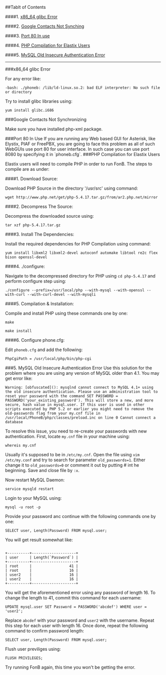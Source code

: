 ##Tablt of Contents

####1. [x86_64 glibc Error](#x8664error)

####2. [Google Contacts Not Synching](#googlesyncerror)

####3. [Port 80 In use](#port80inuse)

####4. [PHP Compilation for Elastix Users](#phpcompilation)

####5. [MySQL Old Insecure Authentication Error](#mysqlautherror)
___

<a name="x8664error"/>
###x86_64 glibc Error 

For any error like:

```
-bash: ./phoneb: /lib/ld-linux.so.2: bad ELF interpreter: No such file or directory
```

Try to install glibc libraries using:
```
yum install glibc.i686
```

<a name="googlesyncerror"/>
###Google Contacts Not Synchronizing

Make sure you have installed php-xml package.


<a name="port80inuse"/>
###Port 80 In Use
If you are running any Web based GUI for Asterisk, like Elystix, PIAF or FreePBX, you are going to face this problem as all of such WebGUIs use port 80 for user interface. In such case you can use port 8080 by specifying it in `phoneb.cfg`.


<a name="phpcompilation"/>
###PHP Compilation for Elastix Users

Elastix users will need to compile PHP in order to run FonB. The steps to compile are as under:

####1. Download Source:

Download PHP Source in the directory '/usr/src' using command:
```
wget http://www.php.net/get/php-5.4.17.tar.gz/from/ar2.php.net/mirror
```
####2. Decompress The Source:

Decompress the downloaded source using:

```
tar xzf php-5.4.17.tar.gz
```

####3. Install The Dependencies:

Install the required dependencies for PHP Compilation using command:

```
yum install libxml2 libxml2-devel autoconf automake libtool re2c flex bison openssl-devel
```

####4. ./configure:

Navigate to the decompressed directory for PHP using `cd php-5.4.17` and perform configure step using:

```
./configure --prefix=/usr/local/php --with-mysql --with-openssl --with-curl --with-curl-devel --with-mysqli
```

####5. Compilation & Installation:

Compile and install PHP using these commands one by one:

```
make

make install
```

####6. Configure phone.cfg:

Edit `phoneb.cfg` and add the following:

```
PhpCgiPath = /usr/local/php/bin/php-cgi
```

<a name="mysqlautherror"/>
###5. MySQL Old Insecure Authentication Error
Use this solution for the problem where you are using any version of MySQL older than 4.1. You may get error like:

```
Warning: [obfuscated](): mysqlnd cannot connect to MySQL 4.1+ using the old insecure authentication. Please use an administration tool to reset your password with the command SET PASSWORD = PASSWORD('your_existing_password'). This will store a new, and more secure, hash value in mysql.user. If this user is used in other scripts executed by PHP 5.2 or earlier you might need to remove the old-passwords flag from your my.cnf file in /usr/local/PhoneB/php/classes/preload.inc on line 0 Cannot connect a database
```

To resolve this issue, you need to re-create your passwords with new authentication. First, locate `my.cnf` file in your machine using:

```
whereis my.cnf
```
Usually it's supposed to be in `/etc/my.cnf`. Open the file using `vim /etc/my.conf` and try to search for parameter `old_passwords=1`. Either change it to `old_passwords=0` or comment it out by putting # int he beginning. Save and close file by `:x`.

Now restart MySQL Daemon:

```
service mysqld restart
```

Login to your MySQL using:

```
mysql -u root -p

```
Provide your password anc continue with the following commands one by one:

```
SELECT user, Length(Password) FROM mysql.user;
```
You will get result somewhat like:

```

+----------+--------------------+
| user     | Length(`Password`) |
+----------+--------------------+
| root     |                 41 |
| root     |                 16 |
| user2    |                 16 |
| user2    |                 16 |
+----------+--------------------+
```

You will get the aforementioned error using any password of length 16. To change the length to 41, commit this command for each username:

```
UPDATE mysql.user SET Password = PASSWORD('abcdef') WHERE user = 'user2';

```

Replace `abcdef` with your password and `user2` with the username. Repeat this step for each user with length 16. Once done, repeat the following command to confirm password length:

```
SELECT user, Length(Password) FROM mysql.user;
```

Flush user previliges using:

```
FLUSH PRIVILEGES;
```

Try running FonB again, this time you won't be getting the error.
